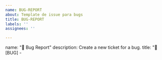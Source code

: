 ```yaml
---
name: BUG-REPORT
about: Template de issue para bugs
title: BUG-REPORT
labels: ''
assignees: ''

---
```


name: "🐛 Bug Report"
description: Create a new ticket for a bug.
title: "🐛 [BUG] - <title>"
labels: [
  "bug"
]
body:
  - type: textarea
    id: description
    attributes:
      label: "Description"
      description: Please enter an explicit description of your issue
      placeholder: Short and explicit description of your incident...
    validations:
      required: true
  - type: input
    id: reprod-url
    attributes:
      label: "Reproduction URL"
      description: Please enter your GitHub URL to provide a reproduction of the issue
      placeholder: ex. https://github.com/USERNAME/REPO-NAME
    validations:
      required: true
  - type: textarea
    id: reprod
    attributes:
      label: "Reproduction steps"
      description: Please enter an explicit description of your issue
      value: |
        1. Go to '...'
        2. Click on '....'
        3. Scroll down to '....'
        4. See error
      render: bash
    validations:
      required: true
  - type: textarea
    id: screenshot
    attributes:
      label: "Screenshots"
      description: If applicable, add screenshots to help explain your problem.
      value: |
        ![DESCRIPTION](LINK.png)
      render: bash
    validations:
      required: false
  - type: textarea
    id: logs
    attributes:
      label: "Logs"
      description: Please copy and paste any relevant log output. This will be automatically formatted into code, so no need for backticks.
      render: bash
    validations:
      required: false
  - type: dropdown
    id: browsers
    attributes:
      label: "Browsers"
      description: What browsers are you seeing the problem on ?
      multiple: true
      options:
        - Firefox
        - Chrome
        - Safari
        - Microsoft Edge
        - Opera
    validations:
      required: false
  - type: dropdown
    id: os
    attributes:
      label: "OS"
      description: What is the impacted environment ?
      multiple: true
      options:
        - Windows
        - Linux
        - Mac
    validations:
      required: false
